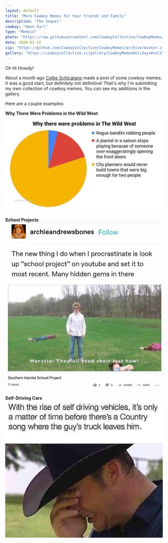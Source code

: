 ```yaml
---
layout: default
title: "More Cowboy Memes for Your Friends and Family"
description: "The Sequel"
cowboy: "Owen Earl"
type: "Memein"
photo: "https://raw.githubusercontent.com/CowboyCollective/CowboyMemes/master/why%20there%20were%20problems%20in%20the%20WW.jpg"
date: 2020-01-22
zip: "https://github.com/CowboyCollective/CowboyMemes/archive/master.zip"
gallery: "https://cowboycollective.cc/gallery/CowboyMemesHolidays#vol2"
---
```

Oh Hi Howdy!

About a month ago [Colbe Schicatano](https://cowboycollective.cc/cowboy/Colbe%20Schicatano) made a post of some cowboy memes. It was a good start, but definitely not definitive! That's why I'm submitting my own collection of cowboy memes. You can see my additions in the gallery.

Here are a couple examples:

**Why There Were Problems in the Wild West**
![Why There Were Problems in the Wild West](https://raw.githubusercontent.com/CowboyCollective/CowboyMemes/master/why%20there%20were%20problems%20in%20the%20WW.jpg)<br>

**School Projects**
![School Project](https://raw.githubusercontent.com/CowboyCollective/CowboyMemes/master/school%20project.jpg)<br>

**Self-Driving Cars**
![Achy Breaky Heart](https://raw.githubusercontent.com/CowboyCollective/CowboyMemes/master/self%20driving%20cars.jpg)<br>
